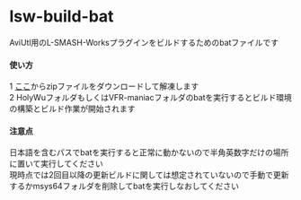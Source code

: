 # lsw-build-bat

AviUtl用のL-SMASH-Worksプラグインをビルドするためのbatファイルです  

#### 使い方
1 [ここ](https://github.com/f11894/lsw-build-bat/archive/master.zip)からzipファイルをダウンロードして解凍します  
2 HolyWuフォルダもしくはVFR-maniacフォルダのbatを実行するとビルド環境の構築とビルド作業が開始されます  

#### 注意点
日本語を含むパスでbatを実行すると正常に動かないので半角英数字だけの場所に置いて実行してください  
現時点では2回目以降の更新ビルドに関しては想定されていないので手動で更新するかmsys64フォルダを削除してbatを実行しなおしてください  
